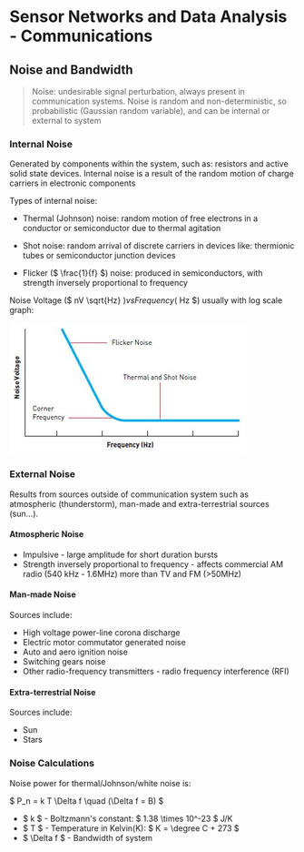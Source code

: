 # Sensor Networks and Data Analysis - Communications

## Noise and Bandwidth

> Noise: undesirable signal perturbation, always present in communication systems. Noise is random and non-deterministic, so probabilistic (Gaussian random variable), and can be internal or external to system

### Internal Noise

Generated by components within the system, such as: resistors and active solid state devices. Internal noise is a result of the random motion of charge carriers in electronic components

Types of internal noise:

- Thermal (Johnson) noise: random motion of free electrons in a conductor or semiconductor due to thermal agitation

- Shot noise: random arrival of discrete carriers in devices like: thermionic tubes or semiconductor junction devices

- Flicker ($ \frac{1}{f} $) noise: produced in semiconductors, with strength 
inversely proportional to frequency

Noise Voltage ($ nV \sqrt{Hz} $) vs Frequency ($ Hz $) usually with log scale graph:

![Noise Graph](Images/noise.jfif "Noise")

### External Noise

Results from sources outside of communication system such as atmospheric (thunderstorm), man-made and extra-terrestrial sources (sun...). 

#### Atmospheric Noise

- Impulsive - large amplitude for short duration bursts
- Strength inversely proportional to frequency - affects commercial AM radio (540 kHz - 1.6MHz) more than TV and FM (>50MHz)

#### Man-made Noise

Sources include: 

- High voltage power-line corona discharge
- Electric motor commutator generated noise
- Auto and aero ignition noise
- Switching gears noise
- Other radio-frequency transmitters - radio frequency interference (RFI)

#### Extra-terrestrial Noise

Sources include:

- Sun
- Stars

### Noise Calculations

Noise power for thermal/Johnson/white noise is:

$ P_n = k T \Delta f \quad (\Delta f = B) $

- $ k $ - Boltzmann's constant:  $ 1.38 \times 10^-23 $ J/K
- $ T $ - Temperature in Kelvin(K): $ K = \degree C + 273 $
- $ \Delta f $ - Bandwidth of system






